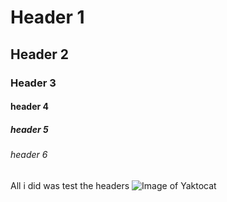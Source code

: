 # Header 1
## Header 2
### Header 3
#### header 4
##### header 5 
###### header 6 
All i did was test the headers 
![Image of Yaktocat](https://octodex.github.com/images/yaktocat.png)
